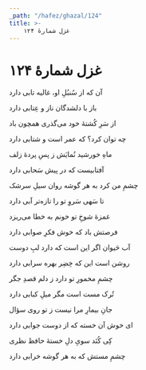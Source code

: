 ```yaml
---
_path: "/hafez/ghazal/124"
title: >-
    غزل شمارهٔ ۱۲۴
---
```

# غزل شمارهٔ ۱۲۴

<div class="b" id="bn1"><div class="m1"><p>آن که از سُنبُلِ او، غالیه تابی دارد</p></div>
<div class="m2"><p>باز با دلشدگان ناز و عِتابی دارد</p></div></div>
<div class="b" id="bn2"><div class="m1"><p>از سَرِ کُشتهٔ خود می‌گذری همچون باد</p></div>
<div class="m2"><p>چه توان کرد؟ که عمر است و شتابی دارد</p></div></div>
<div class="b" id="bn3"><div class="m1"><p>ماهِ خورشید نُمایَش ز پسِ پردهٔ زلف</p></div>
<div class="m2"><p>آفتابیست که در پیش سَحابی دارد</p></div></div>
<div class="b" id="bn4"><div class="m1"><p>چشمِ من کرد به هر گوشه روان سیلِ سرشک</p></div>
<div class="m2"><p>تا سَهی سَروِ تو را تازه‌تر آبی دارد</p></div></div>
<div class="b" id="bn5"><div class="m1"><p>غمزهٔ شوخِ تو خونم به خطا می‌ریزد</p></div>
<div class="m2"><p>فرصتش باد که خوش فکرِ صوابی دارد</p></div></div>
<div class="b" id="bn6"><div class="m1"><p>آب حَیوان اگر این است که دارد لبِ دوست</p></div>
<div class="m2"><p>روشن است این که خِضِر بهره سرابی دارد</p></div></div>
<div class="b" id="bn7"><div class="m1"><p>چشمِ مخمورِ تو دارد ز دلم قصدِ جگر</p></div>
<div class="m2"><p>تُرک مست است مگر میلِ کبابی دارد</p></div></div>
<div class="b" id="bn8"><div class="m1"><p>جانِ بیمارِ مرا نیست ز تو روی سؤال</p></div>
<div class="m2"><p>ای خوش آن خسته که از دوست جوابی دارد</p></div></div>
<div class="b" id="bn9"><div class="m1"><p>کِی کُنَد سویِ دلِ خستهٔ حافظ نظری</p></div>
<div class="m2"><p>چشمِ مستش که به هر گوشه خرابی دارد</p></div></div>
